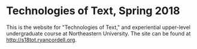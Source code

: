 # Technologies of Text, Spring 2018

This is the website for "Technologies of Text," and experiential upper-level undergraduate course at Northeastern University. The site can be found at <http://s18tot.ryancordell.org>.
